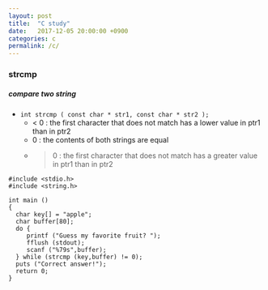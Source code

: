 ```yaml
---
layout: post
title:  "C study"
date:   2017-12-05 20:00:00 +0900
categories: c
permalink: /c/
---
```



### strcmp

##### compare two string
- `int strcmp ( const char * str1, const char * str2 );`
  - < 0 : the first character that does not match has a lower value in ptr1 than in ptr2
  - 0 : the contents of both strings are equal
  - > 0 : the first character that does not match has a greater value in ptr1 than in ptr2

```
#include <stdio.h>
#include <string.h>

int main ()
{
  char key[] = "apple";
  char buffer[80];
  do {
     printf ("Guess my favorite fruit? ");
     fflush (stdout);
     scanf ("%79s",buffer);
  } while (strcmp (key,buffer) != 0);
  puts ("Correct answer!");
  return 0;
}
```
